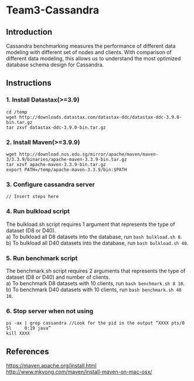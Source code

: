# Team3-Cassandra

## Introduction
Cassandra benchmarking measures the performance of different data modeling with different set of nodes and clients. With comparison of different data modeling, this allows us to understand the most optimized database schema design for Cassandra.

## Instructions
### 1. Install Datastax(>=3.9)
```
cd /temp 
wget http://downloads.datastax.com/datastax-ddc/datastax-ddc-3.9.0-bin.tar.gz
tar zxvf datastax-ddc-3.9.0-bin.tar.gz
```

### 2. Install Maven(>=3.9.9)
```
wget http://download.nus.edu.sg/mirror/apache/maven/maven-3/3.3.9/binaries/apache-maven-3.3.9-bin.tar.gz
tar xzvf apache-maven-3.3.9-bin.tar.gz
export PATH=/temp/apache-maven-3.3.9/bin:$PATH
```

### 3. Configure cassandra server
```
// Insert steps here
```

### 4. Run bulkload script
The bulkload.sh script requires 1 argument that represents the type of dataset (D8 or D40). </br>
	a) To bulkload all D8 datasets into the database, run `bash bulkload.sh 8`. </br>
	b) To bulkload all D40 datasets into the database, run `bash bulkload.sh 40`. </br>

### 5. Run benchmark script
The benchmark.sh script requires 2 arguments that represents the type of dataset (D8 or D40) and number of clients. </br>
	a) To benchmark D8 datasets with 10 clients, run `bash benchmark.sh 8 10`.</br>
 	b) To benchmark D40 datasets with 10 clients, run `bash benchmark.sh 40 10`.</br>

### 6. Stop server when not using
```
ps -ax | grep cassandra //Look for the pid in the output “XXXX pts/0    Sl     0:19 java”
kill XXXX
```

## References
https://maven.apache.org/install.html </br>
http://www.mkyong.com/maven/install-maven-on-mac-osx/ </br>